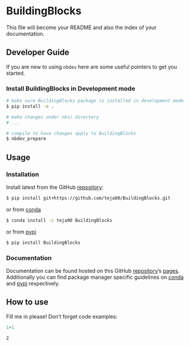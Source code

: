 # BuildingBlocks


<!-- WARNING: THIS FILE WAS AUTOGENERATED! DO NOT EDIT! -->

This file will become your README and also the index of your
documentation.

## Developer Guide

If you are new to using `nbdev` here are some useful pointers to get you
started.

### Install BuildingBlocks in Development mode

``` sh
# make sure BuildingBlocks package is installed in development mode
$ pip install -e .

# make changes under nbs/ directory
# ...

# compile to have changes apply to BuildingBlocks
$ nbdev_prepare
```

## Usage

### Installation

Install latest from the GitHub
[repository](https://github.com/teja00/BuildingBlocks):

``` sh
$ pip install git+https://github.com/teja00/BuildingBlocks.git
```

or from [conda](https://anaconda.org/teja00/BuildingBlocks)

``` sh
$ conda install -c teja00 BuildingBlocks
```

or from [pypi](https://pypi.org/project/BuildingBlocks/)

``` sh
$ pip install BuildingBlocks
```

### Documentation

Documentation can be found hosted on this GitHub
[repository](https://github.com/teja00/BuildingBlocks)’s
[pages](https://teja00.github.io/BuildingBlocks/). Additionally you can
find package manager specific guidelines on
[conda](https://anaconda.org/teja00/BuildingBlocks) and
[pypi](https://pypi.org/project/BuildingBlocks/) respectively.

## How to use

Fill me in please! Don’t forget code examples:

``` python
1+1
```

    2
